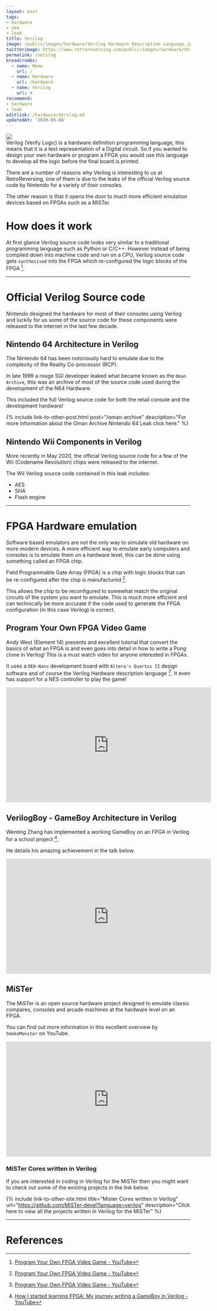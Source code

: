 ```yaml
---
layout: post
tags: 
- hardware
- n64
- leak
title: Verilog
image: /public/images/hardware/Verilog Hardware Description Language.jpg
twitterimage: https://www.retroreversing.com/public/images/hardware/Verilog Hardware Description Language.jpg
permalink: /verilog
breadcrumbs:
  - name: Home
    url: /
  - name: Hardware
    url: /hardware
  - name: Verilog
    url: #
recommend: 
- hardware
- leak
editlink: /hardware/Verilog.md
updatedAt: '2020-05-08'
---
```

<section class="postSection">
    <img src="/public/images/hardware/Verilog Hardware Description Language.jpg" style="width:inherit;" class="wow slideInLeft postImage" />
<div markdown="1">
Verilog (Verify Logic) is a hardware definition programming language, this means that it is a text representation of a Digital circuit. So if you wanted to design your own hardware or program a FPGA you would use this language to develop all the logic before the final board is printed.

There are a number of reasons why Verilog is interesting to us at RetroReversing, one of them is due to the leaks of the official Verilog source code by Nintendo for a variety of their consoles.

The other reason is that it opens the door to much more efficient emulation devices based on FPGAs such as a MiSTer.
</div>
</section>

# How does it work
At first glance Verilog source code looks very similar to a traditional programming language such as Python or C/C++. However instead of being compiled down into machine code and run on a CPU, Verilog source code gets `synthesised` into the FPGA which re-configured the logic blocks of the FPGA [^1]. 

---
# Official Verilog Source code
Nintendo designed the hardware for most of their consoles using Verilog and luckily for us some of the source code for these components were released to the internet in the last few decade.

## Nintendo 64 Architecture in Verilog
The Nintendo 64 has been notoriously hard to emulate due to the complexity of the Reality Co-processor (RCP). 

In late 1999 a rouge SGI developer leaked what became known as the `Oman Archive`, this was an archive of most of the source code used during the development of the N64 Hardware. 

This included the full Verilog source code for both the retail console and the development hardware!

{% include link-to-other-post.html post="/oman-archive" description="For more information about the Oman Archive Nintendo 64 Leak click here." %}

## Nintendo Wii Components in Verilog
More recently in May 2020, the official Verilog source code for a few of the Wii (Codename Revolution) chips were released to the internet.

The Wii Verilog source code contained in this leak includes:
* AES
* SHA
* Flash engine


---
# FPGA Hardware emulation
Software based emulators are not the only way to simulate old hardware on more modern devices. A more efficient way to emulate early computers and consoles is to emulate them on a hardware level, this can be done using something called an FPGA chip.

Field Programmable Gate Array (FPGA) is a chip with logic blocks that can be re-configured after the chip is manufactured [^1]. 

This allows the chip to be reconfigured to somewhat match the original circuits of the system you want to emulate. This is much more efficient and can technically be more accurate if the code used to generate the FPGA configuration (in this case Verilog) is correct.

## Program Your Own FPGA Video Game
Andy West (Element 14) presents and excellent tutorial that convert the basics of what an FPGA is and even goes into detail in how to write a Pong clone in Verilog! This is a must watch video for anyone interested in FPGAs.

It uses a `DE0-Nano` development board with `Altera's Quartus II` design software and of course the Verilog Hardware description language [^1]. It even has support for a NES controller to play the game!

<iframe width="560" height="315" src="https://www.youtube.com/embed/inrfigeLJeM" frameborder="0" allow="accelerometer; autoplay; encrypted-media; gyroscope; picture-in-picture" allowfullscreen></iframe>

## VerilogBoy - GameBoy Architecture in Verilog
Wenting Zhang has implemented a working GameBoy on an FPGA in Verilog for a school project [^2]. 

He details his amazing achievement in the talk below.

<iframe width="560" height="315" src="https://www.youtube.com/embed/wWD8g5P2cvk" frameborder="0" allow="accelerometer; autoplay; encrypted-media; gyroscope; picture-in-picture" allowfullscreen></iframe>

## MiSTer
The MiSTer is an open source hardware project designed to emulate classic compares, consoles and arcade machines at the hardware level on an FPGA. 

You can find out more information in this excellent overview by `SmokeMonster` on YouTube.

<iframe width="560" height="315" src="https://www.youtube.com/embed/igiVHfBzX8w" frameborder="0" allow="accelerometer; autoplay; encrypted-media; gyroscope; picture-in-picture" allowfullscreen></iframe>

### MiSTer Cores written in Verilog
If you are interested in coding in Verilog for the MiSTer then you might want to check out some of the existing projects in the link below.

{% include link-to-other-site.html title="Mister Cores written in Verilog" url="https://github.com/MiSTer-devel?language=verilog" description="Click here to view all the projects written in Verilog for the MiSTer" %}


---
# References
[^1]: [Program Your Own FPGA Video Game - YouTube](https://www.youtube.com/watch?v=inrfigeLJeM)
[^2]: [How I started learning FPGA: My journey writing a GameBoy in Verilog - YouTube](https://www.youtube.com/watch?v=wWD8g5P2cvk)
